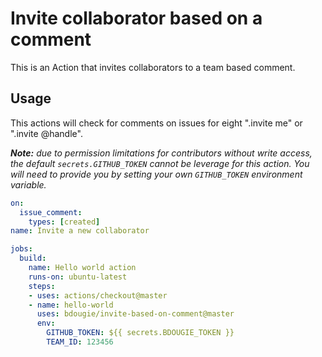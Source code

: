 # Invite collaborator based on a comment
This is an Action that invites collaborators to a team based comment.

## Usage

This actions will check for comments on issues for eight ".invite me" or ".invite @handle".

_**Note:** due to permission limitations for contributors without write access, the default `secrets.GITHUB_TOKEN` cannot be leverage for this action. You will need to provide you by setting your own `GITHUB_TOKEN` environment variable._

```yml
on:
  issue_comment:
    types: [created]
name: Invite a new collaborator

jobs:
  build:
    name: Hello world action
    runs-on: ubuntu-latest     
    steps:
    - uses: actions/checkout@master
    - name: hello-world
      uses: bdougie/invite-based-on-comment@master
      env:
        GITHUB_TOKEN: ${{ secrets.BDOUGIE_TOKEN }}
        TEAM_ID: 123456
```
